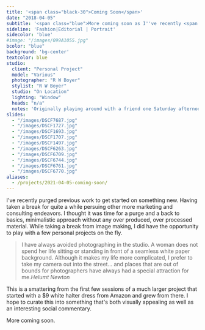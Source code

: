```yaml
---
title: '<span class="black-30">Coming Soon</span>'
date: "2018-04-05"
subtitle: '<span class="blue">More coming soon as I''ve recently <span class="fw7">purged everything.</span></span>'
sideline: 'Fashion|Editorial | Portrait'
sidecolor: 'blue'
#image: "/images/099A1055.jpg"
bcolor: "blue"
background: 'bg-center'
textcolor: blue
studio:
  client: "Personal Project"
  model: "Various"
  photographer: "R W Boyer"
  stylist: "R W Boyer"
  studio: "On Location"
  lighting: "Window"
  heads: "n/a"
  notes: 'Originally playing around with a friend one Saturday afternoon grew into a project involving 25 extremely diverse subjects from all walks of life.'
slides:
  - "/images/DSCF7687.jpg"
  - "/images/DSCF1727.jpg"
  - "/images/DSCF1693.jpg"
  - "/images/DSCF1707.jpg"
  - "/images/DSCF1497.jpg"
  - "/images/DSCF6263.jpg"
  - "/images/DSCF6709.jpg"
  - "/images/DSCF6744.jpg"
  - "/images/DSCF6761.jpg"
  - "/images/DSCF6770.jpg"
aliases:
  - /projects/2021-04-05-coming-soon/
---
```

I've recently purged previous work to get started on something new. Having taken a break for quite a while persuing other more marketing and consulting endeavors. I thought it was time for a purge and a back to basics, minimalistic approach without any over produced, over processed material. While taking a break from image making, I did have the opportunity to play with a few personal projects on the fly.

> I have always avoided photographing in the studio. A woman does not spend her life sitting or standing in front of a seamless white paper background. Although it makes my life more complicated, I prefer to take my camera out into the street... and places that are out of bounds for photographers have always had a special attraction for me.<cite>Helumt Newton</cite>

This is a smattering from the first few sessions of a much larger project that started with a $9 white halter dress from Amazon and grew from there. I hope to curate this into something that's both visually appealing as well as an interesting social commentary.

More coming soon.


